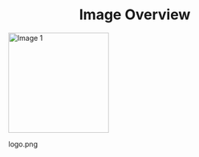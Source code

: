 <h1 style ="text-align: center;"> Image Overview </h1>
<div>
<div style="width="20%">
<img src="https://media.evkx.net/multimedia/models/omoda/logo_xst.png" alt="Image 1" style="width: 200px;">
<p>logo.png</p>
</div>
</div>
